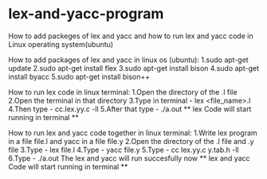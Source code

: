 # lex-and-yacc-program
How to add packeges of lex and yacc and how to run lex and yacc code in Linux operating system(ubuntu)

How to add packages of lex and yacc in linux os (ubuntu):
1.sudo apt-get update
2.sudo apt-get install flex
3.sudo apt-get install bison
4.sudo apt-get install byacc
5.sudo apt-get install bison++

How to run lex code in linux terminal:
1.Open the directory of the .l file
2.Open the terminal in that directory
3.Type in terminal - lex <file_name>.l
4.Then type - cc.lex.yy.c -ll
5.After that type - ./a.out
** lex Code will start running in terminal **

How to run lex and yacc code together in linux terminal:
1.Write lex program in a file file.l and yacc in a file file.y
2.Open the directory of the .l file and .y file
3.Type - lex file.l 
4.Type - yacc file.y 
5.Type - cc lex.yy.c y.tab.h -ll 
6.Type - ./a.out The lex and yacc will run succesfully now
** lex and yacc Code will start running in terminal **
